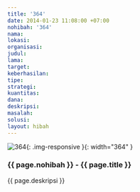 ```yaml
---
title: '364'
date: 2014-01-23 11:08:00 +07:00
nohibah: '364'
nama:
lokasi:
organisasi:
judul:
lama:
target:
keberhasilan:
tipe:
strategi:
kuantitas:
dana:
deskripsi:
masalah:
solusi:
layout: hibah
---
```


![364](/static/img/hibahcms/364.png){: .img-responsive }{: width="364" }

### {{ page.nohibah }} - {{ page.title }}

{{ page.deskripsi }}
